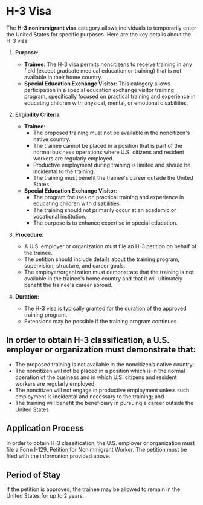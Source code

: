 # H-3 Visa
The **H-3 nonimmigrant visa** category allows individuals to temporarily enter the United States for specific purposes. Here are the key details about the H-3 visa:

1. **Purpose**:
   - **Trainee**: The H-3 visa permits noncitizens to receive training in any field (except graduate medical education or training) that is not available in their home country.
   - **Special Education Exchange Visitor**: This category allows participation in a special education exchange visitor training program, specifically focused on practical training and experience in educating children with physical, mental, or emotional disabilities.

2. **Eligibility Criteria**:
   - **Trainee**:
     - The proposed training must not be available in the noncitizen's native country.
     - The trainee cannot be placed in a position that is part of the normal business operations where U.S. citizens and resident workers are regularly employed.
     - Productive employment during training is limited and should be incidental to the training.
     - The training must benefit the trainee's career outside the United States.
   - **Special Education Exchange Visitor**:
     - The program focuses on practical training and experience in educating children with disabilities.
     - The training should not primarily occur at an academic or vocational institution.
     - The purpose is to enhance expertise in special education.

3. **Procedure**:
   - A U.S. employer or organization must file an H-3 petition on behalf of the trainee.
   - The petition should include details about the training program, supervision, structure, and career goals.
   - The employer/organization must demonstrate that the training is not available in the trainee's home country and that it will ultimately benefit the trainee's career abroad.

4. **Duration**:
   - The H-3 visa is typically granted for the duration of the approved training program.
   - Extensions may be possible if the training program continues.
  
## In order to obtain H-3 classification, a U.S. employer or organization must demonstrate that:

- The proposed training is not available in the noncitizen’s native country;
- The noncitizen will not be placed in a position which is in the normal operation of the business and in which U.S. citizens and resident workers are regularly employed;
- The noncitizen will not engage in productive employment unless such employment is incidental and necessary to the training; and
- The training will benefit the beneficiary in pursuing a career outside the United States.

## Application Process
In order to obtain H-3 classification, the U.S. employer or organization must file a Form I-129, Petition for Nonimmigrant Worker. The petition must be filed with the information provided above.

## Period of Stay
If the petition is approved, the trainee may be allowed to remain in the United States for up to 2 years. 
